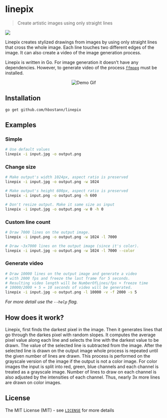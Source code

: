 # linepix
> Create artistic images using only straight lines

<img src="https://img.shields.io/github/license/hbostann/linepix?color=blueviolet&label=License&logo=data%3Aimage%2Fpng%3Bbase64%2CiVBORw0KGgoAAAANSUhEUgAAAJQAAACpCAMAAAD6BuSVAAAABGdBTUEAALGPC%2FxhBQAAAAFzUkdCAK7OHOkAAAHjUExURQAAAL%2Bc4raO3b6a4byX4L6b4cGf47GG2sCe4raN3bOL2cOj476b4LeP3b6d4L2c38215a%2BE2cGi38Gg4rya36l907CG2K2C18qu5MGi4bqV3reQ3bSM27eU2rGF2r%2Be37SN2rSM2ruV37aP3LmX27WP2rSN2rqX3dK56b2a37GK2a%2BE2K2D1bmU3LGF2rGG2baS2rGH2a%2BG18uv5bKJ2baR2reP3bKK2bmV3LGJ2bqY3KqFz8Gg46Z9z7mW27%2Bc4b%2Be4biS3K%2BG17uZ3b6c4KuA1qmDz9vI7ap81dW%2F6rCH2NO%2B6byY4KuA1rmW3LeR3KV109G56Kh61NK76cGf4biT27mV3bmY2rKL2LGL17eT2sSj5Mqs5raQ28Cd48et4baN3bGO1LeS2q2D18Ge5K2I07uZ3LaR28%2B45rGK2cap4tS77KyI0MCe4Mip5sms5sao4q6J0rqW3baQ262D1bON2bOM2r6b4LGG2rCF2q6C2bGF2q%2BD2a6C2LCE2bCF2bKG266B2bGH2rCE2rCD2q6B2K%2BC2a1%2F2a2A2bKH2q%2BD2rKH3LGG26%2BE2K6E2Kh51qp716%2BC2rKI261%2F2LOK27OH3KyA16l61rKG2qx%2B2LGH2a6D16Z01Kd31LCG2LCF2LCF2wIMlL0AAAB4dFJOUwBIxV91VizxOszDI13CKgUZ8hMnWXbUrkAKY9HPVPWr7sWLix6sszdMMNHx8Ibx%2BU%2F88IPzmL%2B5aul8VDddPnZDneVKRsZxJPlI6Gtu2l6v%2BjXVGx62eBqHeK6KerRNdcpHzPw%2FnrSHDV9nKWe2WDJoXn%2Bj77u8SWOay%2BoAAAPySURBVHja7d3nV9NQGAbwiANoGbJlCQgiAjJFARFkuBDFgXvvvdcNty3NaLSQClgo1Ir6pyrtQSADP3CTvMfzPh%2FbD%2Fmd09ubm5ObJxxnnOymS1eK67OSbc32LNcpzixbL1c0%2B9RPwqyf2Bu%2F7K0dMSRtO%2F9DkVXiUIQWtwEpPyKMi8SxqAGX7ofbH1JU4mjUSNFq06svn6UgcTjKh5WkzOopJ3%2B4pUzUrZwFTgZUAiENy6bd5Z8IjCT%2FNZ05Hf0KDXWuPCoSYKjCs9EZAg1VECYEGurEdwoOdfTYNAGHKpj6Cg5VE5MIONRhIQgOdXySEnCo4QABh8qIUXioC2ECD%2BVS4KEuNlJ4qFIPgYfaIwBElU0CRJXIAFH1swBRdX6AqGSCKEQhClGIQhQAFPUwio8dinraPm5mkBu5%2BTIzlNLLMUrVXokVypPGCsWlByCivMxQG5mhkhBlPwrkmMplhtonsEKNtrEybWU3T9GxypSBDevPvf47ErtzH6%2F4mMQTZrpKoGyC6ylEIQpRVqFkL5MoEkOUp7p9E4MMdfaxO80oO1mdkDO%2BUVYoL8NF3uj%2FfTWDa3REAb5wYDbQR%2FewMj3qkFmh%2BOb2kYwt648744GP2YwuSmzuoYq%2BqMpylTDGJDyupxCFKEQhClGIQhSiEIUoRCEKUYhCFKIQhShEIQpRiEIUosAkmAUQpfYBRIXfwkPR2CF4qEgvBw41ns79A%2FVLHbU0%2Bu26%2FrtVa6KoIv3sSL2Val2SikXt%2FiChmFsLJYVKityZnKV5OqO9WT5XtgZKFQb7OcszQLV3uSfum6PmAyWF1pu4Z7oDCz2mKFGozbTBxB3R7VDwPDZFSY1uO0xc3rz2zyceNEUF3nD2oLSFJCo5YIaiddn2oK7NaY9Mus1Q0TJ7TNzVKc2ReXGXGWrypk2oSm2BhCRuMUFRf5NNqB3a3V2%2BYI4Jihe74aFIIM1hlFELwEKrXWPKpxtTuxc%2FN%2BpLkFw2oVonjf99Rs0SNNZlD6onqpunbi9%2BbtjBEdhpDypP21nmT8zohm0lNJJrD0q38CTxc59xr4v855LCkVWCN168aNyAI8qhUhtQr3U7GdWH8S%2BMu4JE2Xs9x3LUy3ntnDCdGM2mrUpCqKKzNKUrxbq4X3zTPu4w9zzxxIFp%2FxQvRXnKW5nwmO6ybzCxDB9e63k73trojucJ1cRRoDrNgr6F%2BJwOq%2F1NFPLj1yw1XlA9eZEhgI2C0y6A3YtLHbGwWiobAPd5wmw%2BXeyIhYcC2aa72DschocC2dAc77KehtBl3bJ60fUk9Fl2vvX7va4f3StA60eH2SQPtHM%2F8XYCF7S3Eyy%2Fx%2BGdQ%2B9x%2BA1auxTUFjeRXQAAAABJRU5ErkJggg%3D%3D" />


Linepix creates stylized drawings from images by using only straight lines that cross the whole image. Each line touches two different edges of the image. It can also create a video of the image generation process.

Linepix is written in Go. For image generation it doesn't have any dependencies. However, to generate video of the process [`ffmpeg`](https://ffmpeg.org/) must be installed.

<p align="center">
  <img src="https://github.com/hbostann/linepix/blob/main/demo.gif" alt="Demo Gif">
</p>


## Installation

```go get github.com/hbostann/linepix```

## Examples

### Simple
```bash
# Use default values
linepix -i input.jpg -o output.png
```

### Change size
```bash
# Make output's width 1024px, aspect ratio is preserved
linepix -i input.jpg -o output.png -w 1024

# Make output's height 600px, aspect ratio is preserved
linepix -i input.png -o output.png -h 600

# Don't resize output. Make it same size as input
linepix -i input.jpg -o output.png -w 0 -h 0
```

### Custom line count
```bash
# Draw 7000 lines on the output image.
linepix -i input.png -o output.png -w 1024 -l 7000

# Draw ~3x7000 lines on the output image (since it's color).
linepix -i input.jpg -o output.png -w 1024 -l 7000 --color
```

### Generate video
```bash
# Draw 10000 lines on the output image and generate a video
# with 2000 fps and freeze the last frame for 5 seconds.
# Resulting video length will be NumberOfLines/fps + freeze time
# 10000/2000 + 5 = 10 seconds of video will be generated.
linepix -i input.jpg -o output.png -l 10000 -v -f 2000 -s 5
```

_For more detail use the `--help` flag._

## How does it work?

Linepix, first finds the darkest pixel in the image. Then it generates lines that go through the darkes pixel with random slopes. It computes the average pixel value along each line and selects the line with the darkest value to be drawn. The value of the selected line is subtracted from the image. After the selected line is drawn on the output image whole process is repeated until the given number of lines are drawn. This process is performed on the grayscale version of the image if the output is not a color image. For color images the input is split into red, green, blue channels and each channel is treated as a grayscale image. Number of lines to draw on each channel is also adjusted by the intensities of each channel. Thus, nearly 3x more lines are drawn on color images.

## License

The MIT License (MIT) - see [`LICENSE`](https://github.com/hbostann/linepix/blob/main/LICENSE) for more details
